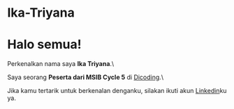 # Ika-Triyana
# Halo semua! 

Perkenalkan nama saya **Ika Triyana**.\

Saya seorang **Peserta dari MSIB Cycle 5** di [Dicoding](https://www.dicoding.com/).\

Jika kamu tertarik untuk berkenalan denganku, silakan ikuti akun [Linkedin](https://www.linkedin.com/in/ika-triyana-1a1020236/)ku ya.



